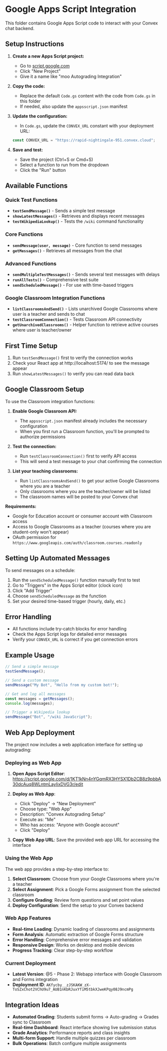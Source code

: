# Google Apps Script Integration

This folder contains Google Apps Script code to interact with your Convex chat backend.

## Setup Instructions

1. **Create a new Apps Script project:**
   - Go to [script.google.com](https://script.google.com)
   - Click "New Project"
   - Give it a name like "moo Autograding Integration"

2. **Copy the code:**
   - Replace the default `Code.gs` content with the code from `Code.gs` in this folder
   - If needed, also update the `appsscript.json` manifest

3. **Update the configuration:**
   - In `Code.gs`, update the `CONVEX_URL` constant with your deployment URL:
   ```javascript
   const CONVEX_URL = "https://rapid-nightingale-951.convex.cloud";
   ```

4. **Save and test:**
   - Save the project (Ctrl+S or Cmd+S)
   - Select a function to run from the dropdown
   - Click the "Run" button

## Available Functions

### Quick Test Functions

- **`testSendMessage()`** - Sends a simple test message
- **`showLatestMessages()`** - Retrieves and displays recent messages
- **`testWikipediaLookup()`** - Tests the `/wiki` command functionality

### Core Functions

- **`sendMessage(user, message)`** - Core function to send messages
- **`getMessages()`** - Retrieves all messages from the chat

### Advanced Functions

- **`sendMultipleTestMessages()`** - Sends several test messages with delays
- **`runAllTests()`** - Comprehensive test suite
- **`sendScheduledMessage()`** - For use with time-based triggers

### Google Classroom Integration Functions

- **`listClassroomsAndSend()`** - Lists unarchived Google Classrooms where user is a teacher and sends to chat
- **`testClassroomConnection()`** - Tests Classroom API connectivity
- **`getUnarchivedClassrooms()`** - Helper function to retrieve active courses where user is teacher/owner

## First Time Setup

1. Run `testSendMessage()` first to verify the connection works
2. Check your React app at http://localhost:5174/ to see the message appear
3. Run `showLatestMessages()` to verify you can read data back

## Google Classroom Setup

To use the Classroom integration functions:

1. **Enable Google Classroom API:**
   - The `appsscript.json` manifest already includes the necessary configuration
   - When you first run a Classroom function, you'll be prompted to authorize permissions

2. **Test the connection:**
   - Run `testClassroomConnection()` first to verify API access
   - This will send a test message to your chat confirming the connection

3. **List your teaching classrooms:**
   - Run `listClassroomsAndSend()` to get your active Google Classrooms where you are a teacher
   - Only classrooms where you are the teacher/owner will be listed
   - The classroom names will be posted to your Convex chat

**Requirements:**
- Google for Education account or consumer account with Classroom access
- Access to Google Classrooms as a teacher (courses where you are student-only won't appear)
- OAuth permission for `https://www.googleapis.com/auth/classroom.courses.readonly`

## Setting Up Automated Messages

To send messages on a schedule:

1. Run the `sendScheduledMessage()` function manually first to test
2. Go to "Triggers" in the Apps Script editor (clock icon)
3. Click "Add Trigger"
4. Choose `sendScheduledMessage` as the function
5. Set your desired time-based trigger (hourly, daily, etc.)

## Error Handling

- All functions include try-catch blocks for error handling
- Check the Apps Script logs for detailed error messages
- Verify your `CONVEX_URL` is correct if you get connection errors

## Example Usage

```javascript
// Send a simple message
testSendMessage();

// Send a custom message
sendMessage("My Bot", "Hello from my custom bot!");

// Get and log all messages
const messages = getMessages();
console.log(messages);

// Trigger a Wikipedia lookup
sendMessage("Bot", "/wiki JavaScript");
```

## Web App Deployment

The project now includes a web application interface for setting up autograding:

### Deploying as Web App

1. **Open Apps Script Editor**: https://script.google.com/d/1KT1kNn4nYGqmRX3HYSX1Db2CB8z9pbbA30dcAuq8WLntmLaylixDVG3r/edit

2. **Deploy as Web App**:
   - Click "Deploy" → "New Deployment"
   - Choose type: "Web App"
   - Description: "Convex Autograding Setup"
   - Execute as: "Me"
   - Who has access: "Anyone with Google account"
   - Click "Deploy"

3. **Copy Web App URL**: Save the provided web app URL for accessing the interface

### Using the Web App

The web app provides a step-by-step interface to:

1. **Select Classroom**: Choose from your Google Classrooms where you're a teacher
2. **Select Assignment**: Pick a Google Forms assignment from the selected classroom
3. **Configure Grading**: Review form questions and set point values
4. **Deploy Configuration**: Send the setup to your Convex backend

### Web App Features

- **Real-time Loading**: Dynamic loading of classrooms and assignments
- **Form Analysis**: Automatic extraction of Google Forms structure
- **Error Handling**: Comprehensive error messages and validation
- **Responsive Design**: Works on desktop and mobile devices
- **Progress Tracking**: Clear step-by-step workflow

### Current Deployment

- **Latest Version**: @5 - Phase 2: Webapp interface with Google Classroom and Forms integration
- **Deployment ID**: `AKfycby__zJSKAKW_zX-ToSZxChot2VChU9u7_AUB1nKbRJuxYfiM5tbkXJweKPqy08J9ncmPg`

## Integration Ideas

- **Automated Grading**: Students submit forms → Auto-grading → Grades sync to Classroom
- **Real-time Dashboard**: React interface showing live submission status
- **Grade Analytics**: Performance reports and class insights
- **Multi-form Support**: Handle multiple quizzes per classroom
- **Bulk Operations**: Batch configure multiple assignments
